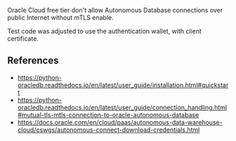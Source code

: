 Oracle Cloud free tier don't allow Autonomous Database connections over public Internet without mTLS enable.

Test code was adjusted to use the authentication wallet, with client certificate.


## References
* https://python-oracledb.readthedocs.io/en/latest/user_guide/installation.html#quickstart
* https://python-oracledb.readthedocs.io/en/latest/user_guide/connection_handling.html#mutual-tls-mtls-connection-to-oracle-autonomous-database
* https://docs.oracle.com/en/cloud/paas/autonomous-data-warehouse-cloud/cswgs/autonomous-connect-download-credentials.html
